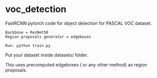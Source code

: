 # voc_detection
FastRCNN pytorch code for object detection for PASCAL VOC dataset. 
```
Backbone = ResNet50
Region proposals generator = edgeboxes 

Run: python train.py 
```
Put your dataset inside datasets/ folder.

This uses precomputed edgeboxes ( or any other method) as region proposals.
